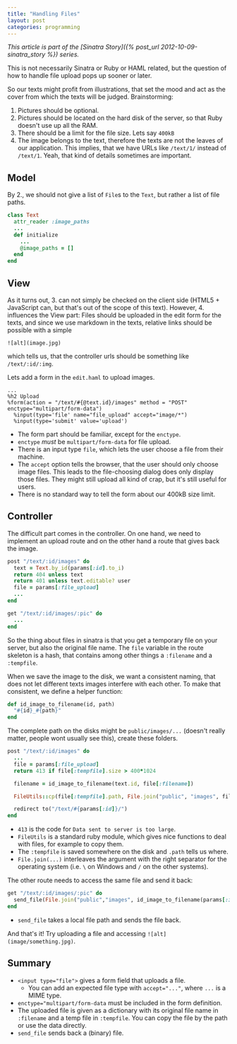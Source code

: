 ```yaml
---
title: "Handling Files"
layout: post
categories: programming
---
```


*This article is part of the [Sinatra Story]({% post_url 2012-10-09-sinatra_story %}) series.*

This is not necessarily Sinatra or Ruby or HAML related, but the question of
how to handle file upload pops up sooner or later.

So our texts might profit from illustrations, that set the mood and act as
the cover from which the texts will be judged. Brainstorming:

1. Pictures should be optional.
2. Pictures should be located on the hard disk of the server, so that Ruby
   doesn't use up all the RAM.
3. There should be a limit for the file size. Lets say `400kB`
4. The image belongs to the text, therefore the texts are not the leaves of
   our application. This implies, that we have URLs like `/text/1/` instead
   of `/text/1`. Yeah, that kind of details sometimes are important.

## Model
By 2., we should not give a list of `File`s to the `Text`, but rather a list
of file paths. 

```ruby
class Text
  attr_reader :image_paths
  ...
  def initialize
    ...
    @image_paths = []
  end
end
```

## View
As it turns out, 3. can not simply be checked on the client side (HTML5 +
JavaScript can, but that's out of the scope of this text). However, 4.
influences the View part: Files should be uploaded in the edit form for the
texts, and since we use markdown in the texts, relative links should be
possible with a simple

```
![alt](image.jpg)
```

which tells us, that the controller urls should be something like
`/text/:id/:img`.

Lets add a form in the `edit.haml` to upload images.

```haml
...
%h2 Upload
%form(action = "/text/#{@text.id}/images" method = "POST" enctype="multipart/form-data")
  %input(type='file' name="file_upload" accept="image/*")
  %input(type='submit' value='upload')
```

* The form part should be familiar, except for the `enctype`.
* `enctype` *must* be `multipart/form-data` for file upload.
* There is an input type `file`, which lets the user choose a file from their
  machine.
* The `accept` option tells the browser, that the user should only choose
  image files. This leads to the file-choosing dialog does only display those
  files. They might still upload all kind of crap, but it's still useful for
  users.
* There is no standard way to tell the form about our 400kB size limit.

## Controller
The difficult part comes in the controller. On one hand, we need to implement
an upload route and on the other hand a route that gives back the image.

```ruby
post "/text/:id/images" do
  text = Text.by_id(params[:id].to_i)
  return 404 unless text
  return 401 unless text.editable? user
  file = params[:file_upload]
  ...
end

get "/text/:id/images/:pic" do
  ...
end
```

So the thing about files in sinatra is that you get a temporary file on your
server, but also the original file name. The `file` variable in the route
skeleton is a hash, that contains among other things a `:filename` and a
`:tempfile`. 

When we save the image to the disk, we want a consistent naming, that does not 
let different texts images interfere with each other. To make that consistent,
we define a helper function:

```ruby
def id_image_to_filename(id, path)
  "#{id}_#{path}"
end
```

The complete path on the disks might be `public/images/...` (doesn't really
matter, people wont usually see this), create these folders.

```ruby
post "/text/:id/images" do
  ...
  file = params[:file_upload]
  return 413 if file[:tempfile].size > 400*1024

  filename = id_image_to_filename(text.id, file[:filename])

  FileUtils::cp(file[:tempfile].path, File.join("public", "images", filename))

  redirect to("/text/#{params[:id]}/")
end
```

* `413` is the code for `Data sent to server is too large`.
* `FileUtils` is a standard ruby module, which gives nice functions to deal
  with files, for example to copy them.
* The `:tempfile` is saved somewhere on the disk and `.path` tells us where.
* `File.join(...)` interleaves the argument with the right separator for the
  operating system (i.e. `\` on Windows and `/` on the other systems).

The other route needs to access the same file and send it back:

```ruby
get "/text/:id/images/:pic" do
  send_file(File.join("public","images", id_image_to_filename(params[:id], params[:pic])))
end
```

* ```send_file``` takes a local file path and sends the file back.

And that's it! Try uploading a file and accessing ```![alt](image/something.jpg)```.


## Summary

* ```<input type="file">``` gives a form field that uploads a file.
  - You can add an expected file type with `accept="..."`, where `...` is a
    MIME type.
* ```enctype="multipart/form-data``` must be included in the form definition.
* The uploaded file is given as a dictionary with its original file name in
  `:filename` and a temp file in `:tempfile`. You can copy the file by the
  path or use the data directly.
* ```send_file``` sends back a (binary) file.
